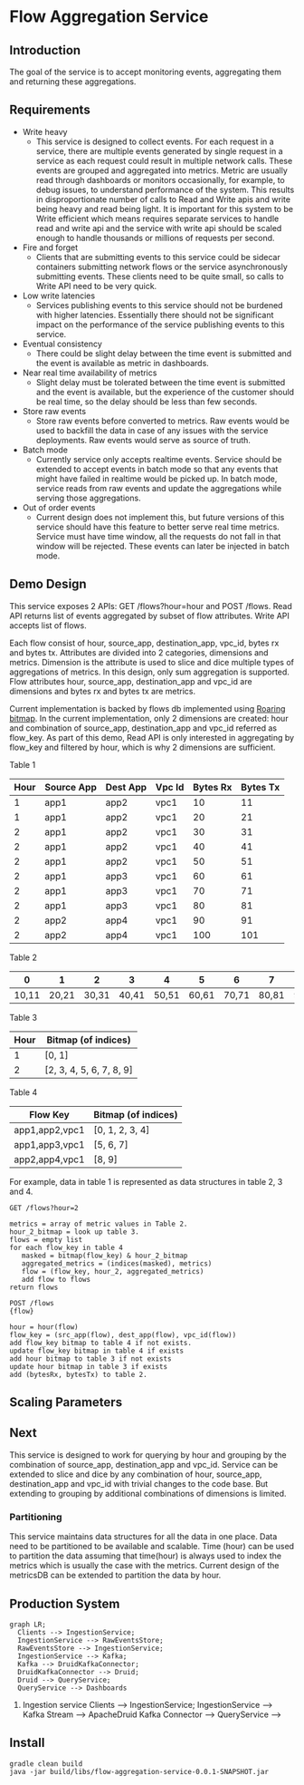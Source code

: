 # Flow Aggregation Service
## Introduction
The goal of the service is to accept monitoring events, aggregating them and returning these aggregations.

## Requirements
- Write heavy
    - This service is designed to collect events. For each request in a service, there are multiple events generated by 
  single request in a service as each request could result in multiple network calls. These events are grouped and aggregated
  into metrics. Metric are usually read through dashboards or monitors occasionally, for example, to debug issues, to
  understand performance of the system. This results in disproportionate number of calls to Read and Write apis and write
  being heavy and read being light. It is important for this system to be Write efficient which means requires separate
  services to handle read and write api and the service with write api should be scaled enough to handle thousands or 
  millions of requests per second.
- Fire and forget
    - Clients that are submitting events to this service could be sidecar containers submitting network flows or the service
  asynchronously submitting events. These clients need to be quite small, so calls to Write API need to be very quick.
- Low write latencies
  - Services publishing events to this service should not be burdened with higher latencies. Essentially there should not 
  be significant impact on the performance of the service publishing events to this service.
- Eventual consistency
  - There could be slight delay between the time event is submitted and the event is available as metric in dashboards.
- Near real time availability of metrics
  - Slight delay must be tolerated between the time event is submitted and the event is available, but the experience of
  the customer should be real time, so the delay should be less than few seconds.
- Store raw events
  - Store raw events before converted to metrics. Raw events would be used to backfill the data in case of any issues with
  the service deployments. Raw events would serve as source of truth. 
- Batch mode
  - Currently service only accepts realtime events. Service should be extended to accept events in batch mode so that 
  any events that might have failed in realtime would be picked up. In batch mode, service reads from raw events and update
  the aggregations while serving those aggregations.
- Out of order events
  - Current design does not implement this, but future versions of this service should have this feature to better serve
  real time metrics. Service must have time window, all the requests do not fall in that window will be rejected. These
  events can later be injected in batch mode.
  
## Demo Design
This service exposes 2 APIs: GET /flows?hour=hour and POST /flows. Read API returns list of events aggregated by
subset of flow attributes. Write API accepts list of flows.

Each flow consist of hour, source_app, destination_app, vpc_id, bytes rx and bytes tx. Attributes are divided into 
2 categories, dimensions and metrics. Dimension is the attribute is used to slice and dice multiple types of aggregations
of metrics. In this design, only sum aggregation is supported. Flow attributes hour, source_app, destination_app and vpc_id 
are dimensions and bytes rx and bytes tx are metrics. 

Current implementation is backed by flows db implemented using [Roaring bitmap](https://github.com/RoaringBitmap/RoaringBitmap).
In the current implementation, only 2 dimensions are created: hour and combination of source_app, destination_app and vpc_id
referred as flow_key. As part of this demo, Read API is only interested in aggregating by flow_key and filtered by hour, 
which is why 2 dimensions are sufficient.

Table 1

| Hour | Source App | Dest App | Vpc Id  | Bytes Rx | Bytes Tx |     
|------|------------|----------|---------|----------|----------|
| 1    | app1       | app2     | vpc1    | 10       | 11       |
| 1    | app1       | app2     | vpc1    | 20       | 21       |     
| 2    | app1       | app2     | vpc1    | 30       | 31       |    
| 2    | app1       | app2     | vpc1    | 40       | 41       |   
| 2    | app1       | app2     | vpc1    | 50       | 51       |       
| 2    | app1       | app3     | vpc1    | 60       | 61       |      
| 2    | app1       | app3     | vpc1    | 70       | 71       |     
| 2    | app1       | app3     | vpc1    | 80       | 81       |    
| 2    | app2       | app4     | vpc1    | 90       | 91       |   
| 2    | app2       | app4     | vpc1    | 100      | 101      |  

Table 2

| 0     | 1     | 2     | 3     | 4     | 5     | 6     | 7     | 8     | 9       |   
|-------|-------|-------|-------|-------|-------|-------|-------|-------|---------|
| 10,11 | 20,21 | 30,31 | 40,41 | 50,51 | 60,61 | 70,71 | 80,81 | 90,91 | 100,101 |

Table 3

| Hour  | Bitmap (of indices)      |   
|-------|--------------------------|
| 1     | [0, 1]                   |
| 2     | [2, 3, 4, 5, 6, 7, 8, 9] |

Table 4

| Flow Key       | Bitmap (of indices) |   
|----------------|---------------------|
| app1,app2,vpc1 | [0, 1, 2, 3, 4]     |
| app1,app3,vpc1 | [5, 6, 7]           |
| app2,app4,vpc1 | [8, 9]              |

For example, data in table 1 is represented as data structures in table 2, 3 and 4. 
```
GET /flows?hour=2

metrics = array of metric values in Table 2.
hour_2_bitmap = look up table 3.
flows = empty list
for each flow_key in table 4
   masked = bitmap(flow_key) & hour_2_bitmap
   aggregated_metrics = (indices(masked), metrics)
   flow = (flow_key, hour_2, aggregated_metrics)
   add flow to flows
return flows
```
```
POST /flows
{flow}

hour = hour(flow)
flow_key = (src_app(flow), dest_app(flow), vpc_id(flow))
add flow_key bitmap to table 4 if not exists.
update flow_key bitmap in table 4 if exists
add hour bitmap to table 3 if not exists
update hour bitmap in table 3 if exists
add (bytesRx, bytesTx) to table 2.
```
## Scaling Parameters
## Next
This service is designed to work for querying by hour and grouping by the combination of source_app, destination_app and 
vpc_id. Service can be extended to slice and dice by any combination of hour, source_app, destination_app and vpc_id with
trivial changes to the code base. But extending to grouping by additional combinations of dimensions is limited.
### Partitioning
This service maintains data structures for all the data in one place. Data need to be partitioned to be available and 
scalable. Time (hour) can be used to partition the data assuming that time(hour) is always used to index the metrics which
is usually the case with the metrics. Current design of the metricsDB can be extended to partition the data by hour.

## Production System
```mermaid
graph LR;
  Clients --> IngestionService;
  IngestionService --> RawEventsStore;
  RawEventsStore --> IngestionService;
  IngestionService --> Kafka;
  Kafka --> DruidKafkaConnector;
  DruidKafkaConnector --> Druid;
  Druid --> QueryService;
  QueryService --> Dashboards
```
1. Ingestion service
   Clients --> IngestionService;
   IngestionService --> Kafka Stream --> ApacheDruid Kafka Connector --> QueryService -->
## Install
```
gradle clean build
java -jar build/libs/flow-aggregation-service-0.0.1-SNAPSHOT.jar
```


